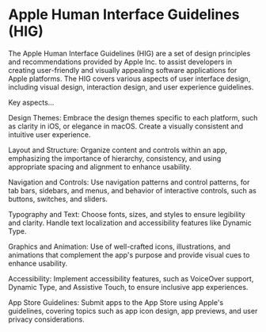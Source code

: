 # Apple Human Interface Guidelines (HIG)

The Apple Human Interface Guidelines (HIG) are a set of design principles and recommendations provided by Apple Inc. to assist developers in creating user-friendly and visually appealing software applications for Apple platforms. The HIG covers various aspects of user interface design, including visual design, interaction design, and user experience guidelines. 

Key aspects…

Design Themes: Embrace the design themes specific to each platform, such as clarity in iOS, or elegance in macOS. Create a visually consistent and intuitive user experience.

Layout and Structure: Organize content and controls within an app, emphasizing the importance of hierarchy, consistency, and using appropriate spacing and alignment to enhance usability.

Navigation and Controls: Use navigation patterns and control patterns, for tab bars, sidebars, and menus, and behavior of interactive controls, such as buttons, switches, and sliders.

Typography and Text: Choose fonts, sizes, and styles to ensure legibility and clarity. Handle text localization and accessibility features like Dynamic Type.

Graphics and Animation: Use of well-crafted icons, illustrations, and animations that complement the app's purpose and provide visual cues to enhance usability. 

Accessibility: Implement accessibility features, such as VoiceOver support, Dynamic Type, and Assistive Touch, to ensure inclusive app experiences.

App Store Guidelines: Submit apps to the App Store using Apple's guidelines, covering topics such as app icon design, app previews, and user privacy considerations.
